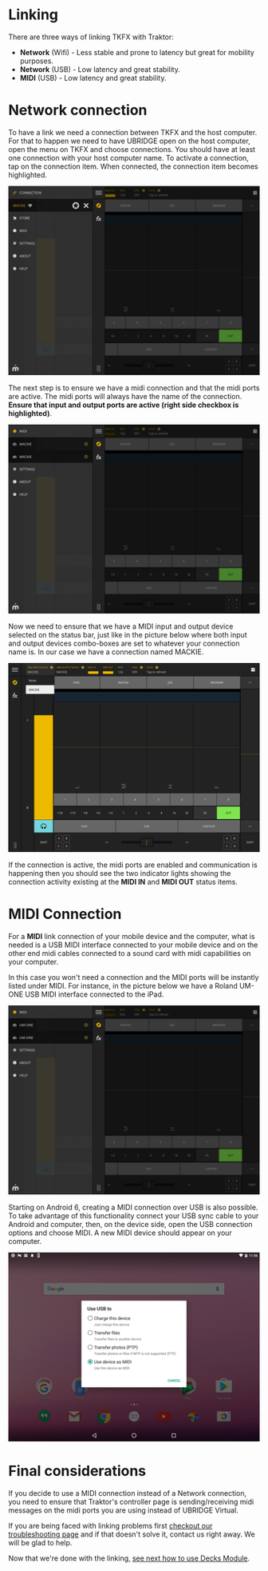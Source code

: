 # Linking

There are three ways of linking TKFX with Traktor:

- **Network** (Wifi) - Less stable and prone to latency but great for mobility purposes.
- **Network** (USB) - Low latency and great stability.
- **MIDI** (USB) - Low latency and great stability.

# Network connection

To have a link we need a connection between TKFX and the host computer. For that to happen we need to have UBRIDGE open on the host computer, open the menu on TKFX and choose connections. You should have at least one connection with your host computer name. To activate a connection, tap on the connection item. When connected, the connection item becomes highlighted.

![TKFX Connection Menu](images/tkfx_connection.png)

The next step is to ensure we have a midi connection and that the midi ports are active. The midi ports will always have the name of the connection. **Ensure that input and output ports are active (right side checkbox is highlighted)**.

![TKFX Midi Menu](images/tkfx_midi.png)

Now we need to ensure that we have a MIDI input and output device selected on the status bar, just like in the picture below where both input and output devices combo-boxes are set to whatever your connection name is. In our case we have a connection named MACKIE.

![TKFX Midi Input/Output Settings](images/tkfx_midi_input_output.png)

If the connection is active, the midi ports are enabled and communication is happening then you should see the two indicator lights showing the connection activity existing at the **MIDI IN** and **MIDI OUT** status items.

# MIDI Connection

For a **MIDI** link connection of your mobile device and the computer, what is needed is a USB MIDI interface connected to your mobile device and on the other end midi cables connected to a sound card with midi capabilities on your computer.

In this case you won't need a connection and the MIDI ports will be instantly listed under MIDI. For instance, in the picture below we have a Roland UM-ONE USB MIDI interface connected to the iPad.

![TKFX with Roland UM-ONE](images/tkfx_midi_roland.png)

Starting on Android 6, creating a MIDI connection over USB is also possible. To take advantage of this functionality connect your USB sync cable to your Android and computer, then, on the device side, open the USB connection options and choose MIDI. A new MIDI device should appear on your computer.

![Android 6 USB MIDI configuration](images/android_usb_midi.png)

# Final considerations

If you decide to use a MIDI connection instead of a Network connection, you need to ensure that Traktor's controller page is sending/receiving midi messages on the midi ports you are using instead of UBRIDGE Virtual.

If you are being faced with linking problems first [checkout our troubleshooting page](troubleshooting) and if that doesn't solve it, contact us right away. We will be glad to help.

Now that we're done with the linking, [see next how to use Decks Module](decks).

